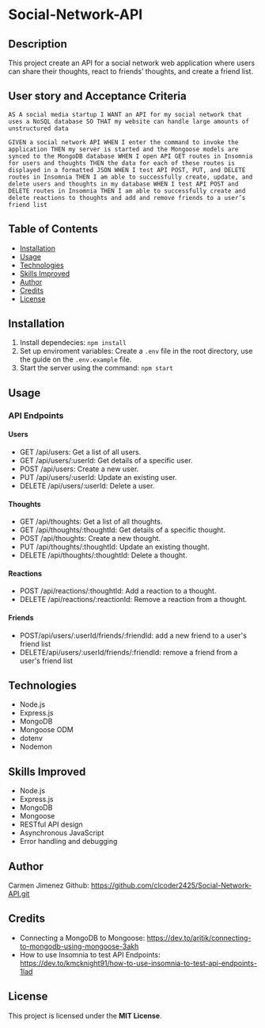 # Social-Network-API

## Description
This project create an API for a social network web application where users can share their thoughts, react to friends’ thoughts, and create a friend list. 

## User story and Acceptance Criteria
``AS A social media startup
I WANT an API for my social network that uses a NoSQL database
SO THAT my website can handle large amounts of unstructured data``

`GIVEN a social network API
WHEN I enter the command to invoke the application
THEN my server is started and the Mongoose models are synced to the MongoDB database
WHEN I open API GET routes in Insomnia for users and thoughts
THEN the data for each of these routes is displayed in a formatted JSON
WHEN I test API POST, PUT, and DELETE routes in Insomnia
THEN I am able to successfully create, update, and delete users and thoughts in my database
WHEN I test API POST and DELETE routes in Insomnia
THEN I am able to successfully create and delete reactions to thoughts and add and remove friends to a user’s friend list`


## Table of Contents 

- [Installation](#installation)
- [Usage](#usage)
- [Technologies](#technologies)
- [Skills Improved](#skills-improved)
- [Author](#author)
- [Credits](#credits)
- [License](#license)
## Installation

1. Install dependecies: `npm install`
2. Set up enviroment variables: 
   Create a `.env` file in the root directory, use the guide on the `.env.example` file.
3. Start the server using the command: `npm start`
## Usage
### API Endpoints
#### Users
- GET /api/users: Get a list of all users.
- GET /api/users/:userId: Get details of a specific user.
- POST /api/users: Create a new user.
- PUT /api/users/:userId: Update an existing user.
- DELETE /api/users/:userId: Delete a user.

#### Thoughts
- GET /api/thoughts: Get a list of all thoughts.
- GET /api/thoughts/:thoughtId: Get details of a specific thought.
- POST /api/thoughts: Create a new thought.
- PUT /api/thoughts/:thoughtId: Update an existing thought.
- DELETE /api/thoughts/:thoughtId: Delete a thought.

#### Reactions
- POST /api/reactions/:thoughtId: Add a reaction to a thought.
- DELETE /api/reactions/:reactionId: Remove a reaction from a thought.
#### Friends
- POST/api/users/:userId/friends/:friendId: add a new friend to a user's friend list
- DELETE/api/users/:userId/friends/:friendId: remove a friend from a user's friend list


## Technologies
- Node.js
- Express.js
- MongoDB
- Mongoose ODM
- dotenv
- Nodemon

## Skills Improved
- Node.js
- Express.js
- MongoDB
- Mongoose
- RESTful API design
- Asynchronous JavaScript
- Error handling and debugging

## Author
  Carmen Jimenez
  Github: https://github.com/clcoder2425/Social-Network-API.git
## Credits
- Connecting a MongoDB to Mongoose: https://dev.to/aritik/connecting-to-mongodb-using-mongoose-3akh
- How to use Insomnia to test API Endpoints: https://dev.to/kmcknight91/how-to-use-insomnia-to-test-api-endpoints-1lad
## License
This project is licensed under the **MIT License**.